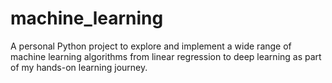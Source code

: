 # machine_learning
A personal Python project to explore and implement a wide range of machine learning algorithms from linear regression to deep learning as part of my hands-on learning journey.
